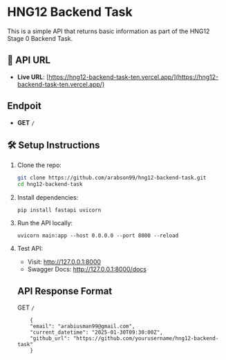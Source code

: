 # HNG12 Backend Task

This is a simple API that returns basic information as part of the HNG12 Stage 0 Backend Task.

## 🚀 API URL
- **Live URL**: [https://hng12-backend-task-ten.vercel.app/](https://hng12-backend-task-ten.vercel.app/)

## Endpoit
- **GET** `/`

## 🛠 Setup Instructions
1. Clone the repo:
   ```sh
   git clone https://github.com/arabson99/hng12-backend-task.git
   cd hng12-backend-task
   ```

2. Install dependencies:
    ```
    pip install fastapi uvicorn

    ```

3. Run the API locally:
    ```
    uvicorn main:app --host 0.0.0.0 --port 8000 --reload
    ```

4. Test API:
    - Visit: http://127.0.0.1:8000
    - Swagger Docs: http://127.0.0.1:8000/docs

    ## API Response Format
    GET `/`
    ```
        {
        "email": "arabiusman99@gmail.com",
        "current_datetime": "2025-01-30T09:30:00Z",
        "github_url": "https://github.com/yourusername/hng12-backend-task"
        }
    ```


